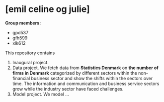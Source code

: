 # \[emil celine og julie\]

**Group members:**
- gpd537
- gfh599
- xlk612

This repository contains  
1. Inaugural project. 
2. Data project. We fetch data from **Statistics Denmark** on **the number of firms in Denmark** categorized by different sectors within the non-financial business sector and show the shifts within the sectors over time. The information and communication and business service sectors grow while the industry sector have faced challenges.
3. Model project. We model ...
